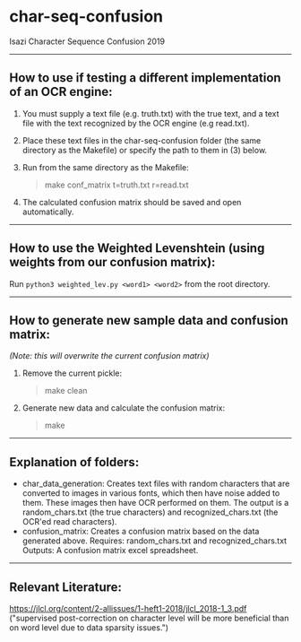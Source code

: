 # char-seq-confusion
Isazi Character Sequence Confusion 2019

-------------------------
## How to use if testing a different implementation of an OCR engine:

1) You must supply a text file (e.g. truth.txt) with the true text,
and a text file with the text recognized by the OCR engine
(e.g read.txt).

2) Place these text files in the char-seq-confusion folder (the same
directory as the Makefile) or specify the path to them in (3) below.

3) Run from the same directory as the Makefile:
    > make conf_matrix t=truth.txt r=read.txt

4) The calculated confusion matrix should be saved and open automatically.

--------------------------
## How to use the Weighted Levenshtein (using weights from our confusion matrix):

Run `python3 weighted_lev.py <word1> <word2>` from the root directory.


--------------------------
## How to generate new sample data and confusion matrix:
<em>(Note: this will overwrite the current confusion matrix)</em>

1) Remove the current pickle:
    > make clean

2) Generate new data and calculate the confusion matrix:
    > make


--------------------------
## Explanation of folders:

<ul>

<li> char_data_generation:  Creates text files with random characters that are converted to images
                            in various fonts, which then have noise added to them.
                            These images then have OCR performed on them.
                            The output is a random_chars.txt (the true characters)
                                     and recognized_chars.txt (the OCR'ed read characters). </li>

<li> confusion_matrix:  Creates a confusion matrix based on the data generated above.
                        Requires: random_chars.txt and recognized_chars.txt
                        Outputs: A confusion matrix excel spreadsheet. </li>

</ul>

---------------------------
## Relevant Literature:

https://jlcl.org/content/2-allissues/1-heft1-2018/jlcl_2018-1_3.pdf
("supervised post-correction on character level will be more
beneficial than on word level due to data sparsity issues.")
